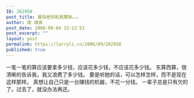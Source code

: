 ```yaml
---
ID: 262958
post_title: 最怕老妈和我算账。。。
author: 南 靖男
post_date: 2006-09-04 15:12:51
post_excerpt: ""
layout: post
permalink: https://larryli.cn/2006/09/262958
published: true
---
```

一笔一笔的算应该要拿多少钱，应该花多少钱，不应该花多少钱。
东算西算，很清晰的告诉我，我又浪费了多少钱。
要是听她的话，可以怎样怎样，而不是现在这样那样。
真想让自己只是一台赚钱的机器，不花一分钱。
一辈子总是只有欠的了。过去了，就没办法再还。